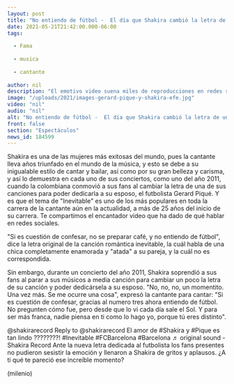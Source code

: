 ```yaml
---
layout: post
title: "No entiendo de fútbol -  El día que Shakira cambió la letra de una de sus canciones para Piqué"
date: 2021-05-21T21:42:00.000-06:00
tags:
  
  - Fama
  
  - musica
  
  - cantante
  
author: nil
description: "El emotivo video suena miles de reproducciones en redes sociales y aquí te mostramos por qué. "
image: "/uploads/2021/images-gerard-pique-y-shakira-efe.jpg"
video: "nil"
audio: "nil"
alt: "No entiendo de fútbol -  El día que Shakira cambió la letra de una de sus canciones para Piqué"
front: false
section: "Espectáculos"
news_id: 184599
---
```


Shakira es una de las mujeres más exitosas del mundo, pues la cantante lleva años triunfado en el mundo de la música, y esto se debe a su inigualable estilo de cantar y bailar, así como por su gran belleza y carisma, y así lo demuestra en cada uno de sus conciertos, como uno del año 2011, cuando la colombiana conmovió a sus fans al cambiar la letra de una de sus canciones para poder dedicarla a su esposo, el futbolista Gerard Piqué. Y es que el tema de "Inevitable" es uno de los más populares en toda la carrera de la cantante aún en la actualidad, a más de 25 años del inicio de su carrera. Te compartimos el encantador video que ha dado de qué hablar en redes sociales. 

"Si es cuestión de confesar, no se preparar café, y no entiendo de fútbol", dice la letra original de la canción romántica inevitable, la cuál habla de una chica completamente enamorada y "atada" a su pareja, y la cuál no es correspondida. 

Sin embargo, durante un concierto del año 2011, Shakira soprendió a sus fans al parar a sus músicos a media canción para cambiar un poco la letra de su canción y poder dedicársela a su esposo. "No, no, no, un momentito. Una vez más. Se me ocurre una cosa", expresó la cantante para cantar: "Si es cuestión de confesar, gracias al numero tres ahora entiendo de fútbol. No pregunten cómo fue, pero desde que lo vi cada día sale el Sol. Y para ser más franca, nadie piensa en ti como lo hago yo, porque tú eres distinto". 

@shakirarecord Reply to @shakirarecord El amor de #Shakira y #Pique es tan lindo ????????! #Inevitable #FCBarcelona #Barcelona ♬ original sound - Shakira Record Ante la nueva letra dedicada al futbolista los fans presentes no pudieron sesistir la emoción y llenaron a Shakira de gritos y aplausos. ¿A ti qué te pareció ese increíble momento? 

(milenio)